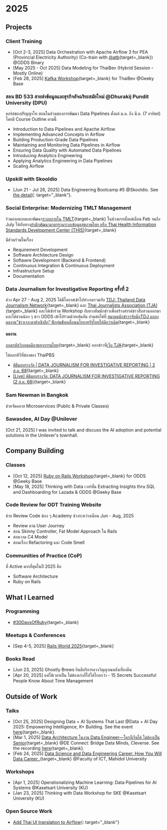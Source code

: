 # 2025

## Projects

### Client Training

* [Oct 2-3, 2025] Data Orchestration with Apache Airflow 3 for PEA (Provincial
Electricity Authority) (Co-train with
[@atb](https://www.linkedin.com/in/athibet-prawane/){target=_blank}) @ODDS
Binary
* [May 2025 - Oct 2025] Data Modeling for ThaiBev (Hybrid Session - Mostly
Online)
* [Feb 28, 2025] [Kafka
Workshop](https://zkan.github.io/introducing-kafka/){target=_blank} for ThaiBev
@Geeky Base

### สอน BD 533 สายส่งข้อมูลและธุรกิจอัจฉริยะสมัยใหม่ @Dhurakij Pundit University (DPU)

คอร์สของปริญญาโท สอนในส่วนของการพัฒนา Data Pipelines ตั้งแต่ ม.ค. ถึง มี.ค. (7 อาทิตย์)
โดยมี Course Outline ตามนี้

* Introduction to Data Pipelines and Apache Airflow
* Implementing Advanced Concepts in Airflow
* Building Production-Grade Data Pipelines
* Maintaining and Monitoring Data Pipelines in Airflow
* Ensuring Data Quality with Automated Data Pipelines
* Introducing Analytics Engineering
* Applying Analytics Engineering in Data Pipelines
* Scaling Airflow

### Upskill with Skooldio

* [Jun 21 - Jul 26, 2025] Data Engineering Bootcamp #5 @Skooldio. See [the
  detail](https://landing.skooldio.com/data-engineering-bootcamp){: target="_blank"}.

### Social Enterprise: Modernizing TMLT Management

ร่วมออกแบบและพัฒนา[ระบบภายใน
TMLT](https://this.or.th/service/tmlt/){target=_blank} ในช่วงแรกตั้งแต่เดือน Feb
จนถึง July ให้กับทาง[สำนักพัฒนามาตรฐานระบบข้อมูลสุขภาพไทย หรือ Thai Health Information
Standards Development Center (THIS)](https://this.or.th/){target=_blank}

มีส่วนร่วมในเรื่อง

* Requirement Development
* Software Architecture Design
* Softawre Development (Backend & Frontend)
* Continuous Integration & Continuous Deployment
* Infrastructure Setup
* Documentation

### Data Journalism for Investigative Reporting ครั้งที่ 2

ช่วง Apr 27 - Aug 2, 2025 ได้มีโอกาสเข้าไปทำงานรวมกับ [TDJ: Thailand Data Journalism
Network](https://www.facebook.com/permalink.php?story_fbid=pfbid0yKJFw6W22Rawdnva1wxutyZynHhKYLYna6iLuPSTdqJZ9wsYijQNzjdKECtU7nol&id=100064250975843){target=_blank}
และ [Thai Journalists Association (TJA)](https://tja.or.th/){target=_blank}
และได้เข้าร่วม Workshop กับทางทีมนักข่าวเพื่อสร้างสรรค์ข่าวสืบสวนออกมา และได้ชวนน้อง ๆ ชาว
ODDS เข้าไปร่วมด้วยเช่นกัน อ่านต่อได้ที่ [สมาคมนักข่าวฯจับมือTDJ แถลงผลงาน”ข่าวเจาะดาต้าเชิงลึก”
6กลุ่มขับเคลื่อนนโยบายรัฐไทยให้ดีกว่าเดิม](https://tja.or.th/view/highlight/1455361){target=_blank}

#### ผลงาน

[ถอดรหัสวิกฤตคดีอาชญากรรมไทย](https://thejustice.odd.works/){target=_blank}
ออกข่าวที่[เว็บ
TJA](https://tja.or.th/view/thailand-data-journalism-network-tdj/1455311){target=_blank}

ได้ออกทีวีที่ช่องของ ThaiPBS

* [พิธีมอบรางวัล | DATA JOURNALISM FOR INVESTIGATIVE REPORTING | 2 ส.ค.
68](https://www.youtube.com/watch?v=Q3WfVxuNBPE){target=_blank}
* [[Live] พิธีมอบรางวัล: DATA JOURNALISM FOR INVESTIGATIVE REPORTING (2 ส.ค.
68)](https://www.facebook.com/ThaiPBS/videos/1827628591523169){target=_blank}

### Sam Newman in Bangkok

ช่วยจัดคลาส Microservices (Public & Private Classes)

### Sawasdee, AI Day @Unilever

[Oct 21, 2025] I was invited to talk and discuss the AI adoption and potential
solutions in the Unilever's townhall.

## Company Building

### Classes

* [Oct 12, 2025] [Ruby on Rails
Workshop](https://zkan.github.io/ruby-on-rails-workshop/){target=_blank} for
ODDS @Geeky Base
* [May 18, 2025] Thinking with Data เวอร์ชั่น Extracting Insights thru SQL and
Dashboarding for Lazada & ODDS @Geeky Base

### Code Review for ODT Training Website

ช่วย Review Code น้อง ๆ Academy ช่วงระหว่างเดือน Jun - Aug, 2025

* Review ตาม User Journey
* สอน Skinny Controller, Fat Model Approach ใน Rails
* สอนวาด C4 Model
* สอนเรื่อง Refactoring และ Code Smell

### Communities of Practice (CoP)

ที่ Active มากที่สุดในปี 2025 คือ

* Software Architecture
* Ruby on Rails

## What I Learned

### Programming

* [#30DaysOfRuby](https://github.com/zkan/30DaysOfRuby){target=_blank}

### Meetups & Conferences

* [Sep 4-5, 2025] [Rails World
2025](https://rubyonrails.org/world/2025){target=_blank}

### Books Read

* [Jun 23, 2025] Ghostly Brews ยินดีบริการดวงวิญญาณหลังเที่ยงคืน
* [Apr 20, 2025] แค่ใช้เวลาเป็น ไม่ต้องเก่งก็ไปได้ไกลกว่า - 15 Secrets Successful People
Know About Time Management

## Outside of Work

### Talks

* [Oct 25, 2025] Designing Data + AI Systems That Last @Data + AI Day 2025:
Empowering Intelligence, K+ Building. See the event
[here](https://www.eventpop.me/e/95881/dataaiday-2025){target=_blank}.
* [Mar 1, 2025] [Data Architecture ในงาน Data Engineer—ใครก็เริ่มได้ ไม่ต้องเป็น
Senior](https://docs.google.com/presentation/d/1eFl4UpTwElXZynucUEfGrotrucjfCZ7B8zuXP0GtssY/edit?usp=sharing){target=_blank}
@DE Connect: Bridge Data Minds, Cleverse. See the recording
[here](https://www.youtube.com/watch?v=zQmIul9Vs1o){target=_blank}.
* [Feb 24, 2025] [Data Science and Data Engineering Career: How You Will Data
Career..](https://docs.google.com/presentation/d/1AYbV8OX-Ndmog5NtdjzpI-vbhGb6OYX0etQuErwpz-o/edit?usp=sharing){target=_blank}
@Faculty of ICT, Mahidol University

### Workshops

* [Apr 1, 2025] Operationalizing Machine Learning: Data Pipelines for AI
Systems @Kasetsart University (KU)
* [Jan 23, 2025] Thinking with Data Workshop for SKE @Kasetsart University (KU)

### Open Source Work

* [Add Thai UI translation to
Airflow](https://github.com/apache/airflow/pull/56353){: target="_blank"}

